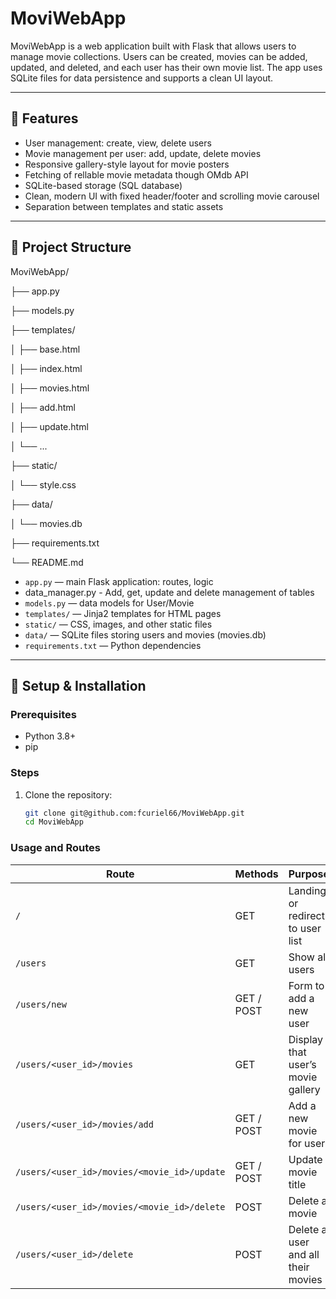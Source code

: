# MoviWebApp

MoviWebApp is a web application built with Flask that allows users to manage movie collections. Users can be created, movies can be added, updated, and deleted, and each user has their own movie list. The app uses SQLite files for data persistence and supports a clean UI layout.

---

## 🚀 Features

- User management: create, view, delete users  
- Movie management per user: add, update, delete movies  
- Responsive gallery-style layout for movie posters
- Fetching of rellable movie metadata though OMdb API
- SQLite-based storage (SQL database)  
- Clean, modern UI with fixed header/footer and scrolling movie carousel  
- Separation between templates and static assets

---

## 📁 Project Structure

MoviWebApp/

├── app.py

├── models.py

├── templates/

│ ├── base.html

│ ├── index.html

│ ├── movies.html

│ ├── add.html

│ ├── update.html

│ └── ...

├── static/

│ └── style.css

├── data/

│ └── movies.db

├── requirements.txt

└── README.md

- `app.py` — main Flask application: routes, logic
- data_manager.py - Add, get, update and delete management of tables  
- `models.py` — data models for User/Movie  
- `templates/` — Jinja2 templates for HTML pages  
- `static/` — CSS, images, and other static files  
- `data/` — SQLite files storing users and movies (movies.db)  
- `requirements.txt` — Python dependencies

---

## 🧰 Setup & Installation

### Prerequisites

- Python 3.8+  
- pip  

### Steps

1. Clone the repository:

   ```bash
   git clone git@github.com:fcuriel66/MoviWebApp.git
   cd MoviWebApp
### Usage and Routes
   
| Route                                       | Methods    | Purpose                            |
| ------------------------------------------- | ---------- | ---------------------------------- |
| `/`                                         | GET        | Landing or redirect to user list   |
| `/users`                                    | GET        | Show all users                     |
| `/users/new`                                | GET / POST | Form to add a new user             |
| `/users/<user_id>/movies`                   | GET        | Display that user’s movie gallery  |
| `/users/<user_id>/movies/add`               | GET / POST | Add a new movie for user           |
| `/users/<user_id>/movies/<movie_id>/update` | GET / POST | Update movie title                 |
| `/users/<user_id>/movies/<movie_id>/delete` | POST       | Delete a movie                     |
| `/users/<user_id>/delete`                   | POST       | Delete a user and all their movies |
